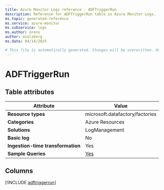 ```yaml
---
title: Azure Monitor Logs reference - ADFTriggerRun
description: Reference for ADFTriggerRun table in Azure Monitor Logs.
ms.topic: generated-reference
ms.service: azure-monitor
ms.subservice: logs
ms.author: orens
author: osalzberg
ms.date: 04/14/2025

# This file is automatically generated. Changes will be overwritten. Do not change this file directly.
---
```


# ADFTriggerRun




## Table attributes

|Attribute|Value|
|---|---|
|**Resource types**|microsoft.datafactory/factories|
|**Categories**|Azure Resources|
|**Solutions**| LogManagement|
|**Basic log**|No|
|**Ingestion-time transformation**|Yes|
|**Sample Queries**|[Yes](/azure/azure-monitor/reference/queries/adftriggerrun)|



## Columns
  
[!INCLUDE [adftriggerrun](~/reusable-content/ce-skilling/azure/includes/azure-monitor/reference/tables/adftriggerrun-include.md)]
